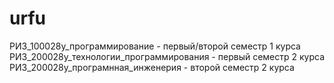 # urfu <br />

РИЗ_100028у_программирование - первый/второй семестр 1 курса <br />
РИЗ_200028у_технологии_программирования - первый семестр 2 курса <br />
РИЗ_200028у_програмнная_инженерия - второй семестр 2 курса
